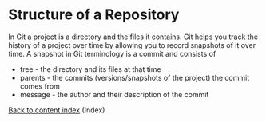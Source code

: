 # Structure of a Repository

In Git a project is a directory and the files it contains.  Git helps
you track the history of a project over time by allowing you to record
snapshots of it over time.  A snapshot in Git terminology is a commit
and consists of

* tree - the directory and its files at that time
* parents - the commits (versions/snapshots of the project) the commit
            comes from
* message - the author and their description of the commit

[Back to content index](Home.md) (Index)